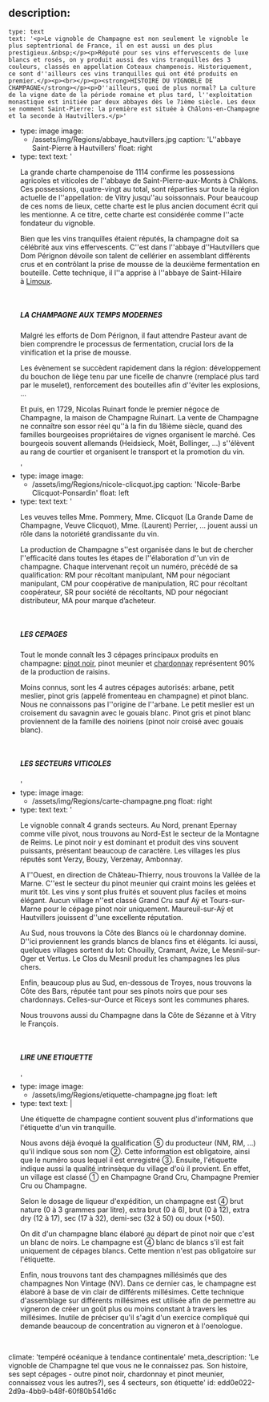 description:
  -
    type: text
    text: '<p>Le vignoble de Champagne est non seulement le vignoble le plus septentrional de France, il en est aussi un des plus prestigieux.&nbsp;</p><p>Réputé pour ses vins effervescents de luxe blancs et rosés, on y produit aussi des vins tranquilles des 3 couleurs, classés en appellation Coteaux champenois. Historiquement, ce sont d''ailleurs ces vins tranquilles qui ont été produits en premier.</p><p><br></p><p><strong>HISTOIRE DU VIGNOBLE DE CHAMPAGNE</strong></p><p>D''ailleurs, quoi de plus normal? La culture de la vigne date de la période romaine et plus tard, l''exploitation monastique est initiée par deux abbayes dès le 7ième siècle. Les deux se nomment Saint-Pierre: la première est située à Châlons-en-Champagne et la seconde à Hautvillers.</p>'
  -
    type: image
    image:
      - /assets/img/Regions/abbaye_hautvillers.jpg
    caption: 'L''abbaye Saint-Pierre à Hautvillers'
    float: right
  -
    type: text
    text: '<p>La grande charte champenoise de 1114 confirme les possessions agricoles et viticoles de l''abbaye de Saint-Pierre-aux-Monts à Châlons. Ces possessions, quatre-vingt au total, sont réparties sur toute la région actuelle de l''appellation: de Vitry jusqu''au soissonnais. Pour beaucoup de ces noms de lieux, cette charte est le plus ancien document écrit qui les mentionne. A ce titre, cette charte est considérée comme l''acte fondateur du vignoble.</p><p>Bien que les vins tranquilles étaient réputés, la champagne doit sa célébrité aux vins effervescents. C''est dans l''abbaye d''Hautvillers que Dom Pérignon dévoile son talent de cellérier en assemblant différents crus et en contrôlant la prise de mousse de la deuxième fermentation en bouteille. Cette technique, il l''a apprise à l''abbaye de Saint-Hilaire à&nbsp;<a href="/fr/region/limoux" target="_blank">Limoux</a>.</p><p><br></p><h5><strong>LA CHAMPAGNE AUX TEMPS MODERNES</strong></h5><p>Malgré les efforts de Dom Pérignon, il faut attendre Pasteur avant de bien comprendre le processus de fermentation, crucial lors de la vinification et la prise de mousse.</p><p>Les évènement se succèdent rapidement dans la région: développement du bouchon de liège tenu par une ficelle de chanvre (remplacé plus tard par le muselet), renforcement des bouteilles afin d''éviter les explosions, ...</p><p>Et puis, en 1729, Nicolas Ruinart fonde le premier négoce de Champagne, la maison de Champagne Ruinart. La vente de Champagne ne connaître son essor réel qu''à la fin du 18ième siècle, quand des familles bourgeoises propriétaires de vignes organisent le marché. Ces bourgeois souvent allemands (Heidsieck, Moët, Bollinger, ...) s''élèvent au rang de courtier et organisent le transport et la promotion du vin. </p>'
  -
    type: image
    image:
      - /assets/img/Regions/nicole-clicquot.jpg
    caption: 'Nicole-Barbe Clicquot-Ponsardin'
    float: left
  -
    type: text
    text: '<p>Les veuves telles Mme. Pommery, Mme. Clicquot (La Grande Dame de Champagne, Veuve Clicquot), Mme. (Laurent) Perrier, ... jouent aussi un rôle dans la notoriété grandissante du vin.</p><p>La production de Champagne s''est organisée dans le but de chercher l''efficacité dans toutes les étapes de l''élaboration d''un vin de champagne. Chaque intervenant reçoit un numéro, précédé de sa qualification: RM pour récoltant manipulant, NM pour négociant manipulant, CM pour coopérative de manipulation, RC pour récoltant coopérateur, SR pour société de récoltants, ND pour négociant distributeur, MA pour marque d’acheteur.</p><p><br></p><h5>LES CEPAGES</h5><p>Tout le monde connaît les 3 cépages principaux produits en champagne: <a href="/fr/grape/pinot-noir" target="_blank">pinot noir</a>, pinot meunier et <a href="/fr/grape/chardonnay" target="_blank">chardonnay</a> représentent 90% de la production de raisins.&nbsp;</p><p>Moins connus, sont les 4 autres cépages autorisés: arbane, petit meslier, pinot gris (appelé fromenteau en champagne) et pinot blanc. Nous ne connaissons pas l''origine de l''arbane. Le petit meslier est un croisement du savagnin avec le gouais blanc. Pinot gris et pinot blanc proviennent de la famille des noiriens (pinot noir croisé avec gouais blanc).</p><p><br></p><h5>LES SECTEURS VITICOLES</h5>'
  -
    type: image
    image:
      - /assets/img/Regions/carte-champagne.png
    float: right
  -
    type: text
    text: '<p>Le vignoble connaît 4 grands secteurs. Au Nord, prenant Epernay comme ville pivot, nous trouvons au Nord-Est le secteur de la Montagne de Reims. Le pinot noir y est dominant et produit des vins souvent puissants, présentant beaucoup de caractère. Les villages les plus réputés sont Verzy, Bouzy, Verzenay, Ambonnay.</p><p>A l''Ouest, en direction de Château-Thierry, nous trouvons la Vallée de la Marne. C''est le secteur du pinot meunier qui craint moins les gelées et murit tôt. Les vins y sont plus fruités et souvent plus faciles et moins élégant. Aucun village n''est classé Grand Cru sauf Aÿ et Tours-sur-Marne pour le cépage pinot noir uniquement. Maureuil-sur-Aÿ et Hautvillers jouissent d''une excellente réputation.</p><p>Au Sud, nous trouvons la Côte des Blancs où le chardonnay domine. D''ici proviennent les grands blancs de blancs fins et élégants. Ici aussi, quelques villages sortent du lot: Chouilly, Cramant, Avize, Le Mesnil-sur-Oger et Vertus. Le Clos du Mesnil produit les champagnes les plus chers.</p><p>Enfin, beaucoup plus au Sud, en-dessous de Troyes, nous trouvons la Côte des Bars, réputée tant pour ses pinots noirs que pour ses chardonnays. Celles-sur-Ource et Riceys sont les communes phares.</p><p>Nous trouvons aussi du Champagne dans la Côte de Sézanne et à Vitry le François.</p><p><br></p><h5>LIRE UNE ETIQUETTE</h5>'
  -
    type: image
    image:
      - /assets/img/Regions/etiquette-champagne.jpg
    float: left
  -
    type: text
    text: |
      <p>Une étiquette de champagne contient souvent plus d'informations que l'étiquette d'un vin tranquille.</p><p>Nous avons déjà évoqué la qualification ⑤
       du producteur (NM, RM, ...) qu'il indique sous son nom ②. Cette information est obligatoire, ainsi que le numéro sous lequel il est enregistré ③. Ensuite, l'étiquette indique aussi la qualité intrinsèque du village d'où il provient. En effet, un village est classé ① en Champagne Grand Cru, Champagne Premier Cru ou Champagne.</p><p>Selon le dosage de liqueur d'expédition, un champagne est ④ brut nature (0 à 3 grammes par litre), extra brut (0 à 6), brut (0 à 12), extra dry (12 à 17), sec (17 à 32), demi-sec (32 à 50) ou doux (+50).</p><p>On dit d'un champagne blanc élaboré au départ de pinot noir que c'est un blanc de noirs. Le champagne est ④ blanc de blancs s'il est fait uniquement de cépages blancs. Cette mention n'est pas obligatoire sur l'étiquette.</p><p>Enfin, nous trouvons tant des champagnes millésimés que des champagnes Non Vintage (NV). Dans ce dernier cas, le champagne est élaboré à base de vin clair de différents millésimes. Cette technique d'assemblage sur différents millésimes est utilisée afin de permettre au vigneron de créer un goût plus ou moins constant à travers les millésimes. Inutile de préciser qu'il s'agit d'un exercice compliqué qui demande beaucoup de concentration au vigneron et à l'oenologue.</p><p><br></p>
      
climate: 'tempéré océanique à tendance continentale'
meta_description: 'Le vignoble de Champagne tel que vous ne le connaissez pas. Son histoire, ses sept cépages - outre pinot noir, chardonnay et pinot meunier, connaissez vous les autres?), ses 4 secteurs, son étiquette'
id: edd0e022-2d9a-4bb9-b48f-60f80b541d6c
